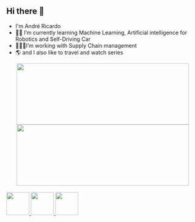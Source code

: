 ## Hi there 👋

- I'm André Ricardo
- 🌱🚎 I’m currently learning Machine Learning, Artificial intelligence for Robotics and Self-Driving Car
- 👨🏼‍💼I’m working with Supply Chain management
- 🌎 and I also like to travel and watch series


<div align="center">
  <a href="https://github.com/Dedeco1225">
  <img height="160em" width="450" src="https://github-readme-stats.vercel.app/api?username=Dedeco1225&show_icons=true&theme=dark&include_all_commits=true&count_private=true"/>
  <img height="160em" width="450"src="https://github-readme-stats.vercel.app/api/top-langs/?username=Dedeco1225&layout=compact&langs_count=7&theme=dark"/>
</div>
  
<div style="display: inline_block"><br>
 
  <img height="60" width="60" src="https://cdn.jsdelivr.net/gh/devicons/devicon/icons/jupyter/jupyter-original-wordmark.svg" />
  <img height="60" width="60" src="https://cdn.jsdelivr.net/gh/devicons/devicon/icons/python/python-original.svg" />
  <img height="60" width="60" src="https://cdn.jsdelivr.net/gh/devicons/devicon/icons/anaconda/anaconda-original.svg" />
</div>
  
##
  

<!--
**Dedeco1225/Dedeco1225** is a ✨ _special_ ✨ repository because its `README.md` (this file) appears on your GitHub profile.

Here are some ideas to get you started:

- 🔭 I’m currently working on ...
- 🌱 I’m currently learning ...
- 👯 I’m looking to collaborate on ...
- 🤔 I’m looking for help with ...
- 💬 Ask me about ...
- 📫 How to reach me: ...
- 😄 Pronouns: ...
- ⚡ Fun fact: ...
-->
